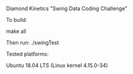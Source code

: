 Diamond Kinetics "Swing Data Coding Challenge"

To build:

make all

Then run: ./swingTest


Tested platforms:

Ubuntu 18.04 LTS (Linux kernel 4.15.0-34)
